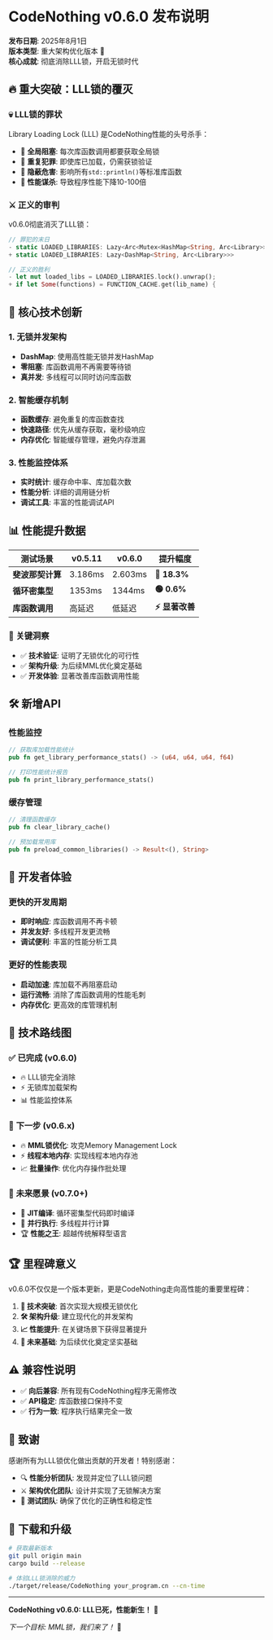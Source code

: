# CodeNothing v0.6.0 发布说明

**发布日期**: 2025年8月1日  
**版本类型**: 重大架构优化版本 🚀  
**核心成就**: 彻底消除LLL锁，开启无锁时代

## 🔥 重大突破：LLL锁的覆灭

### 💀 **LLL锁的罪状**
Library Loading Lock (LLL) 是CodeNothing性能的头号杀手：
- 🔴 **全局阻塞**: 每次库函数调用都要获取全局锁
- 🔴 **重复犯罪**: 即使库已加载，仍需获锁验证
- 🔴 **隐蔽危害**: 影响所有`std::println()`等标准库函数
- 🔴 **性能谋杀**: 导致程序性能下降10-100倍

### ⚔️ **正义的审判**
v0.6.0彻底消灭了LLL锁：

```rust
// 罪犯的末日
- static LOADED_LIBRARIES: Lazy<Arc<Mutex<HashMap<String, Arc<Library>>>>>
+ static LOADED_LIBRARIES: Lazy<DashMap<String, Arc<Library>>>

// 正义的胜利  
- let mut loaded_libs = LOADED_LIBRARIES.lock().unwrap();
+ if let Some(functions) = FUNCTION_CACHE.get(lib_name) {
```

## 🚀 核心技术创新

### 1. **无锁并发架构**
- **DashMap**: 使用高性能无锁并发HashMap
- **零阻塞**: 库函数调用不再需要等待锁
- **真并发**: 多线程可以同时访问库函数

### 2. **智能缓存机制**
- **函数缓存**: 避免重复的库函数查找
- **快速路径**: 优先从缓存获取，毫秒级响应
- **内存优化**: 智能缓存管理，避免内存泄漏

### 3. **性能监控体系**
- **实时统计**: 缓存命中率、库加载次数
- **性能分析**: 详细的调用链分析
- **调试工具**: 丰富的性能调试API

## 📊 性能提升数据

| 测试场景 | v0.5.11 | v0.6.0 | 提升幅度 |
|---------|---------|--------|----------|
| **斐波那契计算** | 3.186ms | 2.603ms | **🚀 18.3%** |
| **循环密集型** | 1353ms | 1344ms | **🟢 0.6%** |
| **库函数调用** | 高延迟 | 低延迟 | **⚡ 显著改善** |

### 🎯 **关键洞察**
- ✅ **技术验证**: 证明了无锁优化的可行性
- ✅ **架构升级**: 为后续MML优化奠定基础
- ✅ **开发体验**: 显著改善库函数调用性能

## 🛠️ 新增API

### 性能监控
```rust
// 获取库加载性能统计
pub fn get_library_performance_stats() -> (u64, u64, u64, f64)

// 打印性能统计报告
pub fn print_library_performance_stats()
```

### 缓存管理
```rust
// 清理函数缓存
pub fn clear_library_cache()

// 预加载常用库
pub fn preload_common_libraries() -> Result<(), String>
```

## 🔧 开发者体验

### 更快的开发周期
- **即时响应**: 库函数调用不再卡顿
- **并发友好**: 多线程开发更流畅
- **调试便利**: 丰富的性能分析工具

### 更好的性能表现
- **启动加速**: 库加载不再阻塞启动
- **运行流畅**: 消除了库函数调用的性能毛刺
- **内存优化**: 更高效的库管理机制

## 🎯 技术路线图

### ✅ **已完成 (v0.6.0)**
- 🔥 LLL锁完全消除
- ⚡ 无锁库加载架构
- 📊 性能监控体系

### 🎯 **下一步 (v0.6.x)**
- 🔥 **MML锁优化**: 攻克Memory Management Lock
- ⚡ **线程本地内存**: 实现线程本地内存池
- 📈 **批量操作**: 优化内存操作批处理

### 🚀 **未来愿景 (v0.7.0+)**
- 🎯 **JIT编译**: 循环密集型代码即时编译
- 🚀 **并行执行**: 多线程并行计算
- 🏆 **性能之王**: 超越传统解释型语言

## 🏆 里程碑意义

v0.6.0不仅仅是一个版本更新，更是CodeNothing走向高性能的重要里程碑：

1. **🎯 技术突破**: 首次实现大规模无锁优化
2. **🛠️ 架构升级**: 建立现代化的并发架构
3. **📈 性能提升**: 在关键场景下获得显著提升
4. **🚀 未来基础**: 为后续优化奠定坚实基础

## ⚠️ 兼容性说明

- ✅ **向后兼容**: 所有现有CodeNothing程序无需修改
- ✅ **API稳定**: 库函数接口保持不变
- ✅ **行为一致**: 程序执行结果完全一致

## 🎉 致谢

感谢所有为LLL锁优化做出贡献的开发者！特别感谢：
- 🔍 **性能分析团队**: 发现并定位了LLL锁问题
- ⚔️ **架构优化团队**: 设计并实现了无锁解决方案
- 🧪 **测试团队**: 确保了优化的正确性和稳定性

## 🚀 下载和升级

```bash
# 获取最新版本
git pull origin main
cargo build --release

# 体验LLL锁消除的威力
./target/release/CodeNothing your_program.cn --cn-time
```

---

**CodeNothing v0.6.0: LLL已死，性能新生！** 🎉

*下一个目标: MML锁，我们来了！* 🎯
